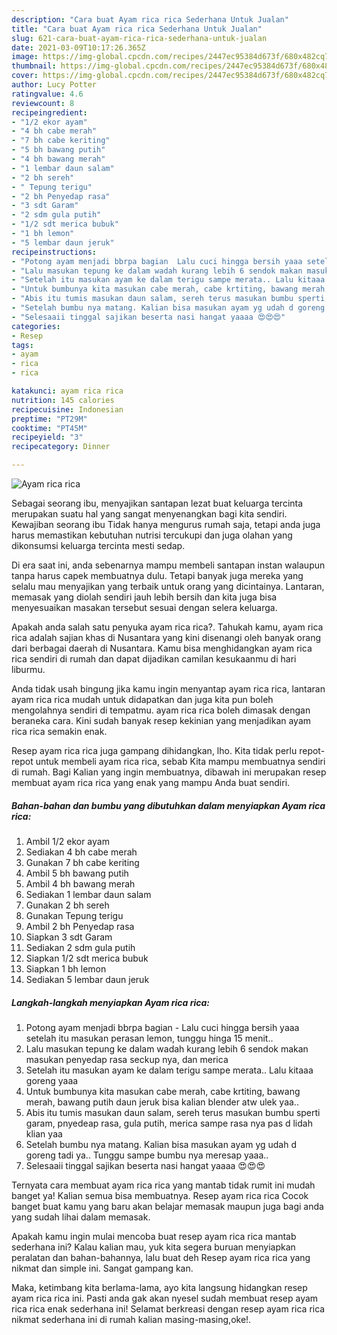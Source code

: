 ```yaml
---
description: "Cara buat Ayam rica rica Sederhana Untuk Jualan"
title: "Cara buat Ayam rica rica Sederhana Untuk Jualan"
slug: 621-cara-buat-ayam-rica-rica-sederhana-untuk-jualan
date: 2021-03-09T10:17:26.365Z
image: https://img-global.cpcdn.com/recipes/2447ec95384d673f/680x482cq70/ayam-rica-rica-foto-resep-utama.jpg
thumbnail: https://img-global.cpcdn.com/recipes/2447ec95384d673f/680x482cq70/ayam-rica-rica-foto-resep-utama.jpg
cover: https://img-global.cpcdn.com/recipes/2447ec95384d673f/680x482cq70/ayam-rica-rica-foto-resep-utama.jpg
author: Lucy Potter
ratingvalue: 4.6
reviewcount: 8
recipeingredient:
- "1/2 ekor ayam"
- "4 bh cabe merah"
- "7 bh cabe keriting"
- "5 bh bawang putih"
- "4 bh bawang merah"
- "1 lembar daun salam"
- "2 bh sereh"
- " Tepung terigu"
- "2 bh Penyedap rasa"
- "3 sdt Garam"
- "2 sdm gula putih"
- "1/2 sdt merica bubuk"
- "1 bh lemon"
- "5 lembar daun jeruk"
recipeinstructions:
- "Potong ayam menjadi bbrpa bagian  Lalu cuci hingga bersih yaaa setelah itu masukan perasan lemon, tunggu hinga 15 menit.."
- "Lalu masukan tepung ke dalam wadah kurang lebih 6 sendok makan masukan penyedap rasa seckup nya, dan merica"
- "Setelah itu masukan ayam ke dalam terigu sampe merata.. Lalu kitaaa goreng yaaa"
- "Untuk bumbunya kita masukan cabe merah, cabe krtiting, bawang merah, bawang putih daun jeruk bisa kalian blender atw ulek yaa.."
- "Abis itu tumis masukan daun salam, sereh terus masukan bumbu sperti garam, pnyedeap rasa, gula putih, merica sampe rasa nya pas d lidah klian yaa"
- "Setelah bumbu nya matang. Kalian bisa masukan ayam yg udah d goreng tadi ya.. Tunggu sampe bumbu nya meresap yaaa.."
- "Selesaaii tinggal sajikan beserta nasi hangat yaaaa 😍😍😍"
categories:
- Resep
tags:
- ayam
- rica
- rica

katakunci: ayam rica rica 
nutrition: 145 calories
recipecuisine: Indonesian
preptime: "PT29M"
cooktime: "PT45M"
recipeyield: "3"
recipecategory: Dinner

---
```



![Ayam rica rica](https://img-global.cpcdn.com/recipes/2447ec95384d673f/680x482cq70/ayam-rica-rica-foto-resep-utama.jpg)

Sebagai seorang ibu, menyajikan santapan lezat buat keluarga tercinta merupakan suatu hal yang sangat menyenangkan bagi kita sendiri. Kewajiban seorang ibu Tidak hanya mengurus rumah saja, tetapi anda juga harus memastikan kebutuhan nutrisi tercukupi dan juga olahan yang dikonsumsi keluarga tercinta mesti sedap.

Di era  saat ini, anda sebenarnya mampu membeli santapan instan walaupun tanpa harus capek membuatnya dulu. Tetapi banyak juga mereka yang selalu mau menyajikan yang terbaik untuk orang yang dicintainya. Lantaran, memasak yang diolah sendiri jauh lebih bersih dan kita juga bisa menyesuaikan masakan tersebut sesuai dengan selera keluarga. 



Apakah anda salah satu penyuka ayam rica rica?. Tahukah kamu, ayam rica rica adalah sajian khas di Nusantara yang kini disenangi oleh banyak orang dari berbagai daerah di Nusantara. Kamu bisa menghidangkan ayam rica rica sendiri di rumah dan dapat dijadikan camilan kesukaanmu di hari liburmu.

Anda tidak usah bingung jika kamu ingin menyantap ayam rica rica, lantaran ayam rica rica mudah untuk didapatkan dan juga kita pun boleh mengolahnya sendiri di tempatmu. ayam rica rica boleh dimasak dengan beraneka cara. Kini sudah banyak resep kekinian yang menjadikan ayam rica rica semakin enak.

Resep ayam rica rica juga gampang dihidangkan, lho. Kita tidak perlu repot-repot untuk membeli ayam rica rica, sebab Kita mampu membuatnya sendiri di rumah. Bagi Kalian yang ingin membuatnya, dibawah ini merupakan resep membuat ayam rica rica yang enak yang mampu Anda buat sendiri.

<!--inarticleads1-->

##### Bahan-bahan dan bumbu yang dibutuhkan dalam menyiapkan Ayam rica rica:

1. Ambil 1/2 ekor ayam
1. Sediakan 4 bh cabe merah
1. Gunakan 7 bh cabe keriting
1. Ambil 5 bh bawang putih
1. Ambil 4 bh bawang merah
1. Sediakan 1 lembar daun salam
1. Gunakan 2 bh sereh
1. Gunakan  Tepung terigu
1. Ambil 2 bh Penyedap rasa
1. Siapkan 3 sdt Garam
1. Sediakan 2 sdm gula putih
1. Siapkan 1/2 sdt merica bubuk
1. Siapkan 1 bh lemon
1. Sediakan 5 lembar daun jeruk




<!--inarticleads2-->

##### Langkah-langkah menyiapkan Ayam rica rica:

1. Potong ayam menjadi bbrpa bagian  - Lalu cuci hingga bersih yaaa setelah itu masukan perasan lemon, tunggu hinga 15 menit..
1. Lalu masukan tepung ke dalam wadah kurang lebih 6 sendok makan masukan penyedap rasa seckup nya, dan merica
1. Setelah itu masukan ayam ke dalam terigu sampe merata.. Lalu kitaaa goreng yaaa
1. Untuk bumbunya kita masukan cabe merah, cabe krtiting, bawang merah, bawang putih daun jeruk bisa kalian blender atw ulek yaa..
1. Abis itu tumis masukan daun salam, sereh terus masukan bumbu sperti garam, pnyedeap rasa, gula putih, merica sampe rasa nya pas d lidah klian yaa
1. Setelah bumbu nya matang. Kalian bisa masukan ayam yg udah d goreng tadi ya.. Tunggu sampe bumbu nya meresap yaaa..
1. Selesaaii tinggal sajikan beserta nasi hangat yaaaa 😍😍😍




Ternyata cara membuat ayam rica rica yang mantab tidak rumit ini mudah banget ya! Kalian semua bisa membuatnya. Resep ayam rica rica Cocok banget buat kamu yang baru akan belajar memasak maupun juga bagi anda yang sudah lihai dalam memasak.

Apakah kamu ingin mulai mencoba buat resep ayam rica rica mantab sederhana ini? Kalau kalian mau, yuk kita segera buruan menyiapkan peralatan dan bahan-bahannya, lalu buat deh Resep ayam rica rica yang nikmat dan simple ini. Sangat gampang kan. 

Maka, ketimbang kita berlama-lama, ayo kita langsung hidangkan resep ayam rica rica ini. Pasti anda gak akan nyesel sudah membuat resep ayam rica rica enak sederhana ini! Selamat berkreasi dengan resep ayam rica rica nikmat sederhana ini di rumah kalian masing-masing,oke!.

